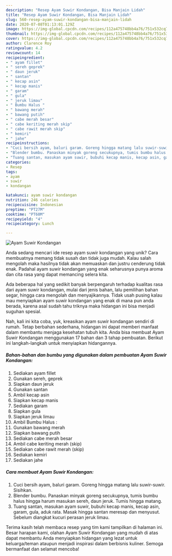 ```yaml
---
description: "Resep Ayam Suwir Kondangan, Bisa Manjain Lidah"
title: "Resep Ayam Suwir Kondangan, Bisa Manjain Lidah"
slug: 560-resep-ayam-suwir-kondangan-bisa-manjain-lidah
date: 2020-07-08T01:13:01.129Z
image: https://img-global.cpcdn.com/recipes/112a475748bb4a76/751x532cq70/ayam-suwir-kondangan-foto-resep-utama.jpg
thumbnail: https://img-global.cpcdn.com/recipes/112a475748bb4a76/751x532cq70/ayam-suwir-kondangan-foto-resep-utama.jpg
cover: https://img-global.cpcdn.com/recipes/112a475748bb4a76/751x532cq70/ayam-suwir-kondangan-foto-resep-utama.jpg
author: Clarence Roy
ratingvalue: 4.2
reviewcount: 14
recipeingredient:
- " ayam fillet"
- " sereh geprek"
- " daun jeruk"
- " santan"
- " kecap asin"
- " kecap manis"
- " garam"
- " gula"
- " jeruk limau"
- " Bumbu Halus "
- " bawang merah"
- " bawang putih"
- " cabe merah besar"
- " cabe keriting merah skip"
- " cabe rawit merah skip"
- " kemiri"
- " jahe"
recipeinstructions:
- "Cuci bersih ayam, baluri garam. Goreng hingga matang lalu suwir-suwir. Sisihkan."
- "Blender bumbu. Panaskan minyak goreng secukupnya, tumis bumbu halus hingga harum masukan sereh, daun jeruk. Tumis hingga matang."
- "Tuang santan, masukan ayam suwir, bubuhi kecap manis, kecap asin, garam, gula, aduk rata. Masak hingga santan meresap dan menyusut. Sebelum diangkat kucuri perasan jeruk limau."
categories:
- Resep
tags:
- ayam
- suwir
- kondangan

katakunci: ayam suwir kondangan 
nutrition: 246 calories
recipecuisine: Indonesian
preptime: "PT27M"
cooktime: "PT60M"
recipeyield: "4"
recipecategory: Lunch

---
```



![Ayam Suwir Kondangan](https://img-global.cpcdn.com/recipes/112a475748bb4a76/751x532cq70/ayam-suwir-kondangan-foto-resep-utama.jpg)

Anda sedang mencari ide resep ayam suwir kondangan yang unik? Cara membuatnya memang tidak susah dan tidak juga mudah. Kalau salah mengolah maka hasilnya tidak akan memuaskan dan justru cenderung tidak enak. Padahal ayam suwir kondangan yang enak seharusnya punya aroma dan cita rasa yang dapat memancing selera kita.

Ada beberapa hal yang sedikit banyak berpengaruh terhadap kualitas rasa dari ayam suwir kondangan, mulai dari jenis bahan, lalu pemilihan bahan segar, hingga cara mengolah dan menyajikannya. Tidak usah pusing kalau mau menyiapkan ayam suwir kondangan yang enak di mana pun anda berada, karena asal sudah tahu triknya maka hidangan ini bisa menjadi suguhan spesial.




Nah, kali ini kita coba, yuk, kreasikan ayam suwir kondangan sendiri di rumah. Tetap berbahan sederhana, hidangan ini dapat memberi manfaat dalam membantu menjaga kesehatan tubuh kita. Anda bisa membuat Ayam Suwir Kondangan menggunakan 17 bahan dan 3 tahap pembuatan. Berikut ini langkah-langkah untuk menyiapkan hidangannya.

<!--inarticleads1-->

##### Bahan-bahan dan bumbu yang digunakan dalam pembuatan Ayam Suwir Kondangan:

1. Sediakan  ayam fillet
1. Gunakan  sereh, geprek
1. Siapkan  daun jeruk
1. Gunakan  santan
1. Ambil  kecap asin
1. Siapkan  kecap manis
1. Sediakan  garam
1. Siapkan  gula
1. Siapkan  jeruk limau
1. Ambil  Bumbu Halus :
1. Gunakan  bawang merah
1. Siapkan  bawang putih
1. Sediakan  cabe merah besar
1. Ambil  cabe keriting merah (skip)
1. Sediakan  cabe rawit merah (skip)
1. Sediakan  kemiri
1. Sediakan  jahe




<!--inarticleads2-->

##### Cara membuat Ayam Suwir Kondangan:

1. Cuci bersih ayam, baluri garam. Goreng hingga matang lalu suwir-suwir. Sisihkan.
1. Blender bumbu. Panaskan minyak goreng secukupnya, tumis bumbu halus hingga harum masukan sereh, daun jeruk. Tumis hingga matang.
1. Tuang santan, masukan ayam suwir, bubuhi kecap manis, kecap asin, garam, gula, aduk rata. Masak hingga santan meresap dan menyusut. Sebelum diangkat kucuri perasan jeruk limau.




Terima kasih telah membaca resep yang tim kami tampilkan di halaman ini. Besar harapan kami, olahan Ayam Suwir Kondangan yang mudah di atas dapat membantu Anda menyiapkan hidangan yang lezat untuk keluarga/teman ataupun menjadi inspirasi dalam berbisnis kuliner. Semoga bermanfaat dan selamat mencoba!
